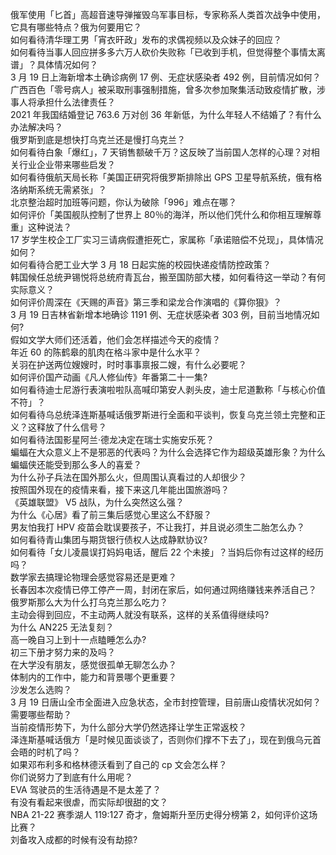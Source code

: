 俄军使用「匕首」高超音速导弹摧毁乌军事目标，专家称系人类首次战争中使用，它具有哪些特点？俄为何要用它？  
如何看待清华理工男「宵衣旰政」发布的求偶视频以及众妹子的回应？  
如何看待当事人回应拼多多六万人砍价失败称「已收到手机，但觉得整个事情太离谱」？具体情况如何？  
3 月 19 日上海新增本土确诊病例 17 例、无症状感染者 492 例，目前情况如何？  
广西百色「零号病人」被采取刑事强制措施，曾多次参加聚集活动致疫情扩散，涉事人将承担什么法律责任？  
2021 年我国结婚登记 763.6 万对创 36 年新低，为什么年轻人不结婚了？有什么办法解决吗？  
俄罗斯到底是想快打乌克兰还是慢打乌克兰？  
如何看待白象「爆红」，7 天销售额破千万？这反映了当前国人怎样的心理？对相关行业企业带来哪些启发？  
如何看待俄航天局长称「美国正研究将俄罗斯排除出 GPS 卫星导航系统，俄有格洛纳斯系统无需紧张」？  
北京整治超时加班等问题，你认为破除「996」难点在哪？  
如何评价「美国舰队控制了世界上 80％的海洋，所以他们凭什么和你相互理解尊重」这种说法？  
17 岁学生校企工厂实习三请病假遭拒死亡，家属称「承诺赔偿不兑现」，具体情况如何？  
如何看待合肥工业大学 3 月 18 日起实施的校园快递疫情防控政策？  
韩国候任总统尹锡悦将总统府青瓦台，搬至国防部大楼，如何看待这一举动？有何实际意义？  
如何评价周深在《天赐的声音》第三季和梁龙合作演唱的《算你狠》？  
3 月 19 日吉林省新增本地确诊 1191 例、无症状感染者 303 例，目前当地情况如何?  
假如文学大师们还活着，他们会怎样描述今天的疫情？  
年近 60 的陈鹤皋的肌肉在格斗家中是什么水平？  
关羽在护送两位嫂嫂时，时时事事禀报二嫂，有什么必要呢？  
如何评价国产动画《凡人修仙传》年番第二十一集?  
如何看待迪士尼游行表演啦啦队高喊印第安人剥头皮，迪士尼道歉称「与核心价值不符」？  
如何看待乌总统泽连斯基喊话俄罗斯进行全面和平谈判，恢复乌克兰领土完整和正义？这释放了什么信号？  
如何看待法国影星阿兰·德龙决定在瑞士实施安乐死？  
蝙蝠在大众意义上不是邪恶的代表吗？为什么会选择它作为超级英雄形象？为什么蝙蝠侠还能受到那么多人的喜爱？  
为什么孙子兵法在国外那么火，但周围认真看过的人却很少？  
按照国外现在的疫情来看，接下来这几年能出国旅游吗？  
《英雄联盟》 V5 战队，为什么突然这么强？  
为什么《心居》看了前三集后感觉心里这么不舒服？  
男友怕我打 HPV 疫苗会耽误要孩子，不让我打，并且说必须生二胎怎么办？  
如何看待青山集团与期货银行债权人达成静默协议?  
如何看待「女儿凌晨误打妈妈电话，醒后 22 个未接」？当妈后你有过这样的经历吗？  
数学家去搞理论物理会感觉容易还是更难？  
长春因本次疫情已停工停产一周，封闭在家后，如何通过网络赚钱来养活自己？  
俄罗斯那么大为什么打乌克兰那么吃力？  
主动会得到回应，不主动两人就没有联系，这样的关系值得继续吗?  
为什么 AN225 无法复刻？  
高一晚自习上到十一点瞌睡怎么办?  
初三下册才努力来的及吗？  
在大学没有朋友，感觉很孤单无聊怎么办？  
体制内的工作中，能力和背景哪个更重要？  
沙发怎么选购？  
3 月 19 日唐山全市全面进入应急状态，全市封控管理，目前唐山疫情状况如何？需要哪些帮助？  
当前疫情形势下，为什么部分大学仍然选择让学生正常返校？  
泽连斯基喊话俄方「是时候见面谈谈了，否则你们撑不下去了」，现在到俄乌元首会晤的时机了吗？  
如果邓布利多和格林德沃看到了自己的 cp 文会怎么样？  
你们说努力了到底有什么用呢？  
EVA 驾驶员的生活待遇是不是太差了？  
有没有看起来很虐，而实际却很甜的文？  
NBA 21-22 赛季湖人 119:127 奇才，詹姆斯升至历史得分榜第 2，如何评价这场比赛？  
刘备攻入成都的时候有没有劫掠?  
